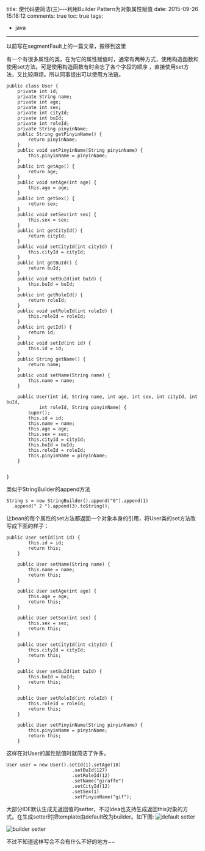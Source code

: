 title: 使代码更简洁(三)---利用Builder Pattern为对象属性赋值
date: 2015-09-26 15:18:12
comments: true
toc: true
tags:
 - java
---

以前写在segmentFault上的一篇文章，搬移到这里

有一个有很多属性的类，在为它的属性赋值时，通常有两种方式，使用构造函数和使用set方法。可是使用构造函数有时会忘了各个字段的顺序 ，直接使用set方法，又比较麻烦。所以同事提出可以使用方法链。
<!-- more -->

```
public class User {
	private int id;
	private String name;
	private int age;
	private int sex;
	private int cityId;
	private int buId;
	private int roleId;
	private String pinyinName;
	public String getPinyinName() {
		return pinyinName;
	}
	public void setPinyinName(String pinyinName) {
		this.pinyinName = pinyinName;
	}
	public int getAge() {
		return age;
	}
	public void setAge(int age) {
		this.age = age;
	}
	public int getSex() {
		return sex;
	}
	public void setSex(int sex) {
		this.sex = sex;
	}
	public int getCityId() {
		return cityId;
	}
	public void setCityId(int cityId) {
		this.cityId = cityId;
	}
	public int getBuId() {
		return buId;
	}
	public void setBuId(int buId) {
		this.buId = buId;
	}
	public int getRoleId() {
		return roleId;
	}
	public void setRoleId(int roleId) {
		this.roleId = roleId;
	}
	public int getId() {
		return id;
	}
	public void setId(int id) {
		this.id = id;
	}
	public String getName() {
		return name;
	}
	public void setName(String name) {
		this.name = name;
	}

	public User(int id, String name, int age, int sex, int cityId, int buId,
			int roleId, String pinyinName) {
		super();
		this.id = id;
		this.name = name;
		this.age = age;
		this.sex = sex;
		this.cityId = cityId;
		this.buId = buId;
		this.roleId = roleId;
		this.pinyinName = pinyinName;
	}
	
	
}

```
类似于StringBuilder的append方法

```
String s = new StringBuilder().append("0").append(1)
  .append(" 2 ").append(3).toString();
```
让bean的每个属性的set方法都返回一个对象本身的引用，将User类的set方法改写成下面的样子：

```
public User setId(int id) {
		this.id = id;
		return this;
	}

	public User setName(String name) {
		this.name = name;
		return this;
	}

	public User setAge(int age) {
		this.age = age;
		return this;
	}

	public User setSex(int sex) {
		this.sex = sex;
		return this;
	}

	public User setCityId(int cityId) {
		this.cityId = cityId;
		return this;
	}

	public User setBuId(int buId) {
		this.buId = buId;
		return this;
	}

	public User setRoleId(int roleId) {
		this.roleId = roleId;
		return this;
	}

	public User setPinyinName(String pinyinName) {
		this.pinyinName = pinyinName;
		return this;
	}
```
这样在对User的属性赋值时就简洁了许多。

```
User user = new User().setId(1).setAge(18)
						.setBuId(127)
						.setRoleId(12)
						.setName("giraffe")
						.setCityId(12)
						.setSex(1)
						.setPinyinName("gif");		
```
大部分IDE默认生成无返回值的setter，不过Idea也支持生成返回this对象的方式。在生成setter时把template由default改为builder。如下图:
![default setter](/images/setter1.jpg)

![builder setter](/images/setter2.jpg)



不过不知道这样写会不会有什么不好的地方~~
